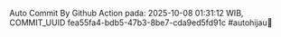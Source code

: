 Auto Commit By Github Action pada: 2025-10-08 01:31:12 WIB, COMMIT_UUID fea55fa4-bdb5-47b3-8be7-cda9ed5fd91c #autohijau🗿
